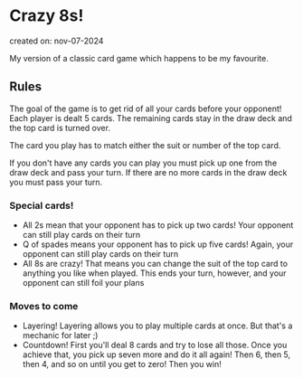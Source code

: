 # Crazy 8s!

created on: nov-07-2024

My version of a classic card game which happens to be my favourite.

## Rules
The goal of the game is to get rid of all your cards before your opponent! Each player is dealt 5 cards. The remaining cards stay in the draw deck and the top card is turned over.

The card you play has to match either the suit or number of the top card.

If you don't have any cards you can play you must pick up one from the draw deck and pass your turn. If there are no more cards in the draw deck you must pass your turn.

### Special cards!
- All 2s mean that your opponent has to pick up two cards!  Your opponent can still play cards on their turn
- Q of spades means your opponent has to pick up five cards! Again, your opponent can still play cards on their turn
- All 8s are crazy! That means you can change the suit of the top card to anything you like when played. This ends your turn, however, and your opponent can still foil your plans

### Moves to come
- Layering! Layering allows you to play multiple cards at once. But that's a mechanic for later ;)
- Countdown! First you'll deal 8 cards and try to lose all those. Once you achieve that, you pick up seven more and do it all again! Then 6, then 5, then 4, and so on until you get to zero! Then you win!